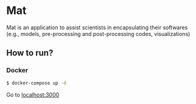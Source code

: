 # Mat

Mat is an application to assist scientists in encapsulating their softwares (e.g., models, pre-processing and post-processing codes, visualizations) 

## How to run?

### Docker

```bash
$ docker-compose up -d
```

Go to [localhost:3000](localhost:3000)